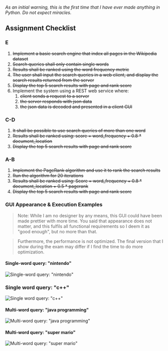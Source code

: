 *As an initial warning, this is the first time that I have ever made anything in Python. Do not expect miracles.*

## Assignment Checklist
### E
1. ~~Implement a basic search engine that index all pages in the Wikipedia dataset~~
2. ~~Search queries shall only contain single words~~
3. ~~Results shall be ranked using the word frequency metric~~
4. ~~The user shall input the search queries in a web client, and display the search results returned from the server~~
5. ~~Display the top 5 search results with page and rank score~~
6. Implement the system using a REST web service where:
    1. ~~client sends a request to a server~~
    2. ~~the server responds with json data~~
    3. ~~the json data is decoded and presented in a client GUI~~
### C-D
1. ~~It shall be possible to use search queries of more than one word~~
2. ~~Results shall be ranked using: score = word_frequency + 0.8 * document_location~~
3. ~~Display the top 5 search results with page and rank score~~
### A-B
1. ~~Implement the PageRank algorithm and use it to rank the search results~~
2. ~~Run the algorithm for 20 iterations~~
3. ~~Results shall be ranked using: Score = word_frequency + 0.8 * document_location + 0.5 * pagerank~~
4. ~~Display the top 5 search results with page and rank score~~

### GUI Appearance & Execution Examples
> Note: While I am no designer by any means, this GUI could have been made prettier with more time. You said that appearance does not matter, and this fulfils all functional requirements so I deem it as "good enough", but no more than that.

> Furthermore, the performance is not optimized. The final version that I show during the exam may differ if I find the time to do more optimization.

#### Single-word query: "nintendo"
![Single-word query: "nintendo"](https://i.gyazo.com/95446babacc07d96e55533136b86dd28.png)

### Single word query: "c++"
![Single word query: "c++"](https://i.gyazo.com/4c65992721b3e86e072c7762ca9b91b5.png)

#### Multi-word query: "java programming"
![Multi-word query: "java programming"](https://i.gyazo.com/417a3f51b8c543e10b8f48fb2d0bd243.png)

#### Multi-word query: "super mario"
![Multi-word query: "super mario"](https://i.gyazo.com/f97feae5c81615178268fc8f31276978.png)